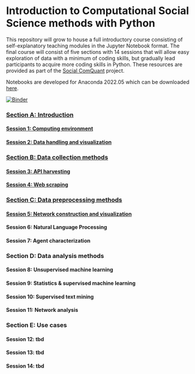 # Introduction to Computational Social Science methods with Python
This repository will grow to house a full introductory course consisting of self-explanatory teaching modules in the Jupyter Notebook format. The final course will consist of five sections with 14 sessions that will allow easy exploration of data with a minimum of coding skills, but gradually lead participants to acquire more coding skills in Python. These resources are provided as part of the [Social ComQuant](https://socialcomquant.ku.edu.tr/) project.

Notebooks are developed for Anaconda 2022.05 which can be downloaded [here](https://repo.anaconda.com/archive/).

[![Binder](https://mybinder.org/badge_logo.svg)](https://mybinder.org/v2/gh/gesiscss/css_methods_python/HEAD)

### [Section A: Introduction](a_introduction/)
#### [Session 1: Computing environment](a_introduction/1_computing_environment.ipynb)
#### [Session 2: Data handling and visualization](a_introduction/2_data_handling_and_visualization.ipynb)

### [Section B: Data collection methods](b_data_collection_methods/)
#### [Session 3: API harvesting](b_data_collection_methods/3_api_harvesting.ipynb)
#### [Session 4: Web scraping](b_data_collection_methods/4_web_scraping.ipynb)

### [Section C: Data preprocessing methods](c_data_preprocessing_methods/)
#### [Session 5: Network construction and visualization](c_data_preprocessing_methods/5_network_construction_and_visualization.ipynb)
#### Session 6: Natural Language Processing
#### Session 7: Agent characterization

### Section D: Data analysis methods
#### Session 8: Unsupervised machine learning
#### Session 9: Statistics & supervised machine learning
#### Session 10: Supervised text mining
#### Session 11: Network analysis

### Section E: Use cases
#### Session 12: tbd
#### Session 13: tbd
#### Session 14: tbd
